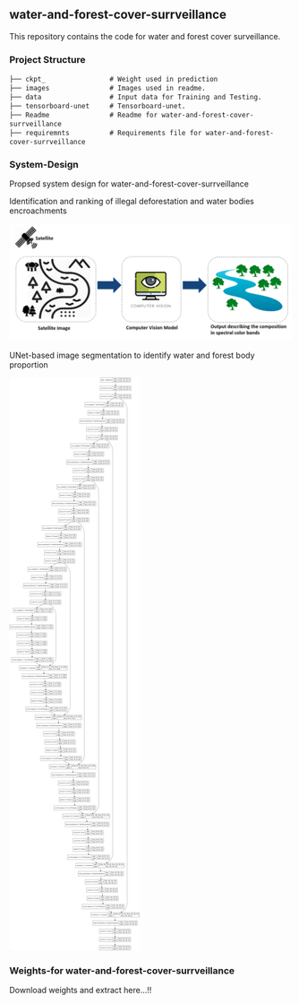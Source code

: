 
## water-and-forest-cover-surrveillance
This repository contains the code for water and forest cover surveillance. 

### Project Structure
```
├── ckpt_	             # Weight used in prediction
├── images               # Images used in readme.
├── data        	     # Input data for Training and Testing.
├── tensorboard-unet     # Tensorboard-unet.
├── Readme               # Readme for water-and-forest-cover-surrveillance
├── requiremnts          # Requirements file for water-and-forest-cover-surrveillance

```

### System-Design
Propsed system design for water-and-forest-cover-surrveillance  

Identification and ranking of  illegal deforestation and water bodies encroachments 

![alt text](../images/img.png)

UNet-based image segmentation to identify water and forest body proportion

![alt text](../images/arch.png)

### Weights-for water-and-forest-cover-surrveillance

Download weights and extract here...!!